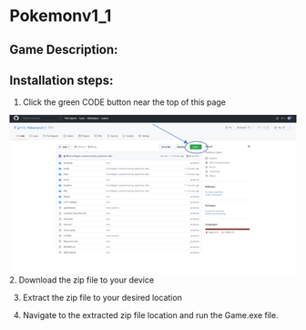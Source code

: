 # Pokemonv1_1
## Game Description:
## Installation steps:
1. Click the green CODE button near the top of this page

![First](Picture1.png)
2. Download the zip file to your device

3. Extract the zip file to your desired location

4. Navigate to the extracted zip file location and run the Game.exe file.
